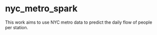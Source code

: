 # nyc_metro_spark
This work aims to use NYC metro data to predict the daily flow of people per station.
